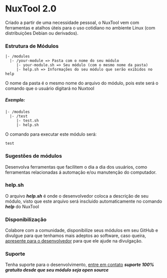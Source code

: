 # NuxTool 2.0
Criado a partir de uma necessidade pessoal, o NuxTool vem com ferramentas e atalhos úteis para o uso cotidiano no ambiente Linux (com distribuições Debian ou derivados).

### Estrutura de Módulos

```
|- /modules
  |- /your-module => Pasta com o nome do seu módulo
     |- your-module.sh => Seu módulo (com o mesmo nome da pasta)
     |- help.sh => Informações do seu módulo que serão exibidos no help
```

O nome da pasta é o mesmo nome do arquivo do módulo, pois este será o comando que o usuário digitará no Nuxtool
##### Exemplo:

```
|- /modules
  |- /test
     |- test.sh
     |- help.sh
```

O comando para executar este módulo será:

```
test
```

### Sugestões de módulos
Desenvolva ferramentas que facilitem o dia a dia dos usuários, como ferramentas relacionadas á automação e/ou manutenção do computador.


### help.sh
O arquivo ***help.sh*** é onde o desenvolvedor coloca a descrição de seu módulo, visto que este arquivo será inscluido automaticamente no comando ***help*** do NuxTool


### Disponibilização
Colabore com a comunidade, disponibilize seus módulos em seu GitHub e divulgue para que tenhamos mais adeptos ao software, caso queira, [apresente para o desenvolvedor](http://gmasson.com.br) para que ele ajude na divulgação.

### Suporte
Tenha suporte para o desenvolvimento, [entre em contato](http://gmasson.com.br) 
***suporte 100% gratuito desde que seu módulo seja open source***